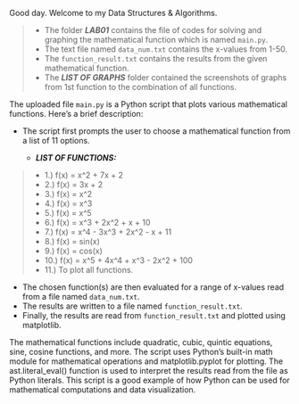 Good day. Welcome to my Data Structures & Algorithms.
  > - The folder _**LAB01**_ contains the file of codes for solving and graphing the mathematical function which is named `main.py`.
  > - The text file named `data_num.txt` contains the x-values from 1-50.
  > - The `function_result.txt` contains the results from the given mathematical function.
  > - The _**LIST OF GRAPHS**_ folder contained the screenshots of graphs from 1st function to the combination of all functions.

The uploaded file `main.py` is a Python script that plots various mathematical functions. Here’s a brief description:

- The script first prompts the user to choose a mathematical function from a list of 11 options.

   -   **_LIST OF FUNCTIONS:_**
> -   1.) f(x) = x^2 + 7x + 2
> -   2.) f(x) = 3x + 2
> -   3.) f(x) = x^2
> -   4.) f(x) = x^3
> -   5.) f(x) = x^5
> -   6.) f(x) = x^3 + 2x^2 + x + 10
> -   7.) f(x) = x^4 - 3x^3 + 2x^2 - x + 11
> -   8.) f(x) = sin(x)
> -   9.) f(x) = cos(x)
> -   10.) f(x) = x^5 + 4x^4 + x^3 - 2x^2 + 100
> -   11.) To plot all functions.
- The chosen function(s) are then evaluated for a range of x-values read from a file named `data_num.txt`.
- The results are written to a file named `function_result.txt`.
- Finally, the results are read from `function_result.txt` and plotted using matplotlib.

The mathematical functions include quadratic, cubic, quintic equations, sine, cosine functions, and more. The script uses Python’s built-in math module for mathematical operations and matplotlib.pyplot for plotting. The ast.literal_eval() function is used to interpret the results read from the file as Python literals. This script is a good example of how Python can be used for mathematical computations and data visualization.
